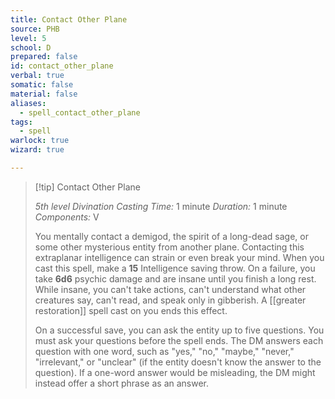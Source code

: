 ```yaml
---
title: Contact Other Plane
source: PHB
level: 5
school: D
prepared: false
id: contact_other_plane
verbal: true
somatic: false
material: false
aliases:
  - spell_contact_other_plane
tags:
  - spell
warlock: true
wizard: true

---
```

>[!tip] Contact Other Plane
>
> *5th level Divination*
> *Casting Time:* 1 minute
> *Duration:* 1 minute
> *Components:* V
>
>You mentally contact a demigod, the spirit of a long-dead sage, or some other mysterious entity from another plane. Contacting this extraplanar intelligence can strain or even break your mind. When you cast this spell, make a **15** Intelligence saving throw. On a failure, you take **6d6** psychic damage and are insane until you finish a long rest. While insane, you can't take actions, can't understand what other creatures say, can't read, and speak only in gibberish. A [[greater restoration]] spell cast on you ends this effect.
>
>On a successful save, you can ask the entity up to five questions. You must ask your questions before the spell ends. The DM answers each question with one word, such as "yes," "no," "maybe," "never," "irrelevant," or "unclear" (if the entity doesn't know the answer to the question). If a one-word answer would be misleading, the DM might instead offer a short phrase as an answer.
>

